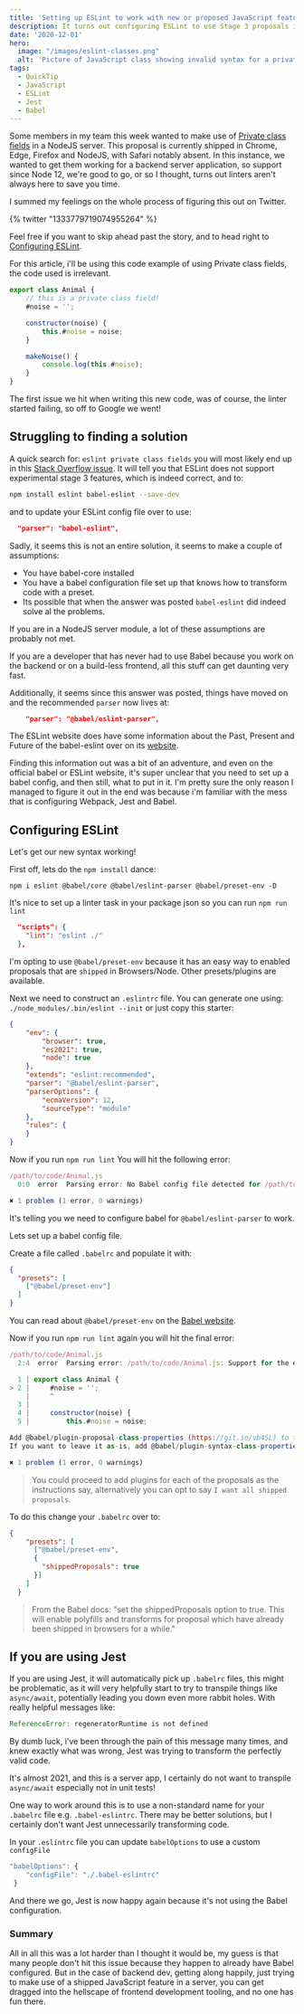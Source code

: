 ```yaml
---
title: 'Setting up ESLint to work with new or proposed JavaScript features such as private class fields.'
description: It turns out configuring ESLint to use Stage 3 proposals is actually a massive pain, and sends you down a rabbit hole of Babel, assumed knowledge, renamed packages and half answered questions.
date: '2020-12-01'
hero:
  image: "/images/eslint-classes.png"
  alt: 'Picture of JavaScript class showing invalid syntax for a private class member'
tags:
  - QuickTip
  - JavaScript
  - ESLint
  - Jest
  - Babel
---
```


Some members in my team this week wanted to make use of [Private class fields](https://developer.mozilla.org/en-US/docs/Web/JavaScript/Reference/Classes/Private_class_fields) in a NodeJS server. This proposal is currently shipped in Chrome, Edge, Firefox and NodeJS, with Safari notably absent. In this instance, we wanted to get them working for a backend server application, so support since Node 12, we're good to go, or so I thought, turns out linters aren't always here to save you time.

I summed my feelings on the whole process of figuring this out on Twitter.

{% twitter "1333779719074955264" %}

Feel free if you want to skip ahead past the story, and to head right to [Configuring ESLint](#configuring-eslint).

For this article, i'll be using this code example of using Private class fields, the code used is irrelevant.

```js
export class Animal {
    // this is a private class field!
    #noise = '';

    constructor(noise) {
        this.#noise = noise;
    }

    makeNoise() {
        console.log(this.#noise);
    }
}
```

The first issue we hit when writing this new code, was of course, the linter started failing, so off to Google we went!

## Struggling to finding a solution

A quick search for: `eslint private class fields` you will most likely end up in this [Stack Overflow issue](https://stackoverflow.com/questions/57385125/eslint-does-not-recognize-private-field-declaration-using-nodejs-12).
It will tell you that ESLint does not support experimental stage 3 features, which is indeed correct, and to:

```bash
npm install eslint babel-eslint --save-dev
```

and to update your ESLint config file over to use:

```json
  "parser": "babel-eslint",
```

Sadly, it seems this is not an entire solution, it seems to make a couple of assumptions:
- You have babel-core installed
- You have a babel configuration file set up that knows how to transform code with a preset.
- Its possible that when the answer was posted `babel-eslint` did indeed solve al the problems.

If you are in a NodeJS server module, a lot of these assumptions are probably not met.

If you are a developer that has never had to use Babel because you work on the backend or on a build-less frontend, all this stuff can get daunting very fast.

Additionally, it seems since this answer was posted, things have moved on and the recommended `parser` now lives at:

```json
    "parser": "@babel/eslint-parser",
```

The ESLint website does have some information about the Past, Present and Future of the babel-eslint over on its [website](https://babeljs.io/blog/2020/07/13/the-state-of-babel-eslint).

Finding this information out was a bit of an adventure, and even on the official babel or ESLint website, it's super unclear that you need to set up a babel config, and then still, what to put in it. I'm pretty sure the only reason I managed to figure it out in the end was because i'm familiar with the mess that is configuring Webpack, Jest and Babel.

## Configuring ESLint

Let's get our new syntax working!

First off, lets do the `npm install` dance:

```
npm i eslint @babel/core @babel/eslint-parser @babel/preset-env -D
```

It's nice to set up a linter task in your package json so you can run `npm run lint`

```json
  "scripts": {
    "lint": "eslint ./"
  },
```

I'm opting to use `@babel/preset-env` because it has an easy way to enabled proposals that are `shipped` in Browsers/Node. Other presets/plugins are available.

Next we need to construct an `.eslintrc` file.
You can generate one using: `./node_modules/.bin/eslint --init` or just copy this starter:

```json
{
    "env": {
        "browser": true,
        "es2021": true,
        "node": true
    },
    "extends": "eslint:recommended",
    "parser": "@babel/eslint-parser",
    "parserOptions": {
        "ecmaVersion": 12,
        "sourceType": "module"
    },
    "rules": {
    }
}
```

Now if you run `npm run lint` You will hit the following error:

```js
/path/to/code/Animal.js
  0:0  error  Parsing error: No Babel config file detected for /path/to/code/Animal.js. Either disable config file checking with requireConfigFile: false, or configure Babel so that it can find the config files

✖ 1 problem (1 error, 0 warnings)
```

It's telling you we need to configure babel for `@babel/eslint-parser` to work.

Lets set up a babel config file.

Create a file called `.babelrc` and populate it with:

```json
{
  "presets": [
    ["@babel/preset-env"]
  ]
}
```

You can read about `@babel/preset-env` on the [Babel website](https://babeljs.io/docs/en/babel-preset-env).

Now if you run `npm run lint` again you will hit the final error:

```js
/path/to/code/Animal.js
  2:4  error  Parsing error: /path/to/code/Animal.js: Support for the experimental syntax 'classPrivateProperties' isn't currently enabled (2:5):

  1 | export class Animal {
> 2 |     #noise = '';
    |     ^
  3 | 
  4 |     constructor(noise) {
  5 |         this.#noise = noise;

Add @babel/plugin-proposal-class-properties (https://git.io/vb4SL) to the 'plugins' section of your Babel config to enable transformation.
If you want to leave it as-is, add @babel/plugin-syntax-class-properties (https://git.io/vb4yQ) to the 'plugins' section to enable parsing

✖ 1 problem (1 error, 0 warnings)
```

> You could proceed to add plugins for each of the proposals as the instructions say, alternatively you can opt to say `I want all shipped proposals`.

To do this change your `.babelrc` over to:

```json
{
    "presets": [
      ["@babel/preset-env",
      {
        "shippedProposals": true
      }]
    ]
  }
```
> From the Babel docs: "set the shippedProposals option to true. This will enable polyfills and transforms for proposal which have already been shipped in browsers for a while."

## If you are using Jest

If you are using Jest, it will automatically pick up `.babelrc` files, this might be problematic, as it will very helpfully start to try to transpile things like `async/await`, potentially leading you down even more rabbit holes. With really helpful messages like:

```js
ReferenceError: regeneratorRuntime is not defined
```
By dumb luck, i've been through the pain of this message many times, and knew exactly what was wrong, Jest was trying to transform the perfectly valid code.

It's almost 2021, and this is a server app, I certainly do not want to transpile `async/await` especially not in unit tests!

One way to work around this is to use a non-standard name for your `.babelrc` file e.g. `.babel-eslintrc`. There may be better solutions, but I certainly don't want Jest unnecessarily transforming code.

In your `.eslintrc` file you can update `babelOptions` to use a custom `configFile`

```js
"babelOptions": {
    "configFile": "./.babel-eslintrc"
 }
```

And there we go, Jest is now happy again because it's not using the Babel configuration.

### Summary

All in all this was a lot harder than I thought it would be, my guess is that many people don't hit this issue because they happen to already have Babel configured. But in the case of backend dev, getting along happily, just trying to make use of a shipped JavaScript feature in a server, you can get dragged into the hellscape of frontend development tooling, and no one has fun there.